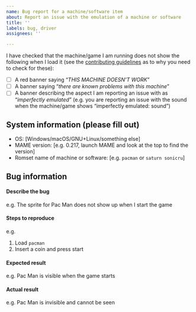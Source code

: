 ```yaml
---
name: Bug report for a machine/software item
about: Report an issue with the emulation of a machine or software
title: ''
labels: bug, driver
assignees: ''

---
```


<!--
If any of the banners referred to below show when you launch the game, the issue is likely already known. Check the contributing guidelines for more information.

Tick the boxes by filling the boxes with 'x' (without the quotes).
--> 

I have checked that the machine/game I am running does not show the following when I load it (see the [contributing guidelines](https://github.com/mamedev/mame/blob/master/docs/CONTRIBUTING.md) as to why you need to check for these):
  - [ ] A red banner saying “_THIS MACHINE DOESN'T WORK_”
  - [ ] A banner saying “_there are known problems with this machine_”
  - [ ] A banner describing the aspect I am reporting an issue with as “_imperfectly emulated_”
        (e.g. you are reporting an issue with the sound when the machine/game shows “imperfectly emulated: sound”)

## System information (please fill out)
  - OS: [Windows/macOS/GNU+Linux/something else]
  - MAME version: [e.g. 0.217, launch MAME and look at the top to find the version]
  - Romset name of machine or software: [e.g. `pacman` or `saturn sonicru`]
  
## Bug information
#### Describe the bug
e.g. The sprite for Pac Man does not show up when I start the game

#### Steps to reproduce
e.g.
1. Load `pacman`
2. Insert a coin and press start

#### Expected result
e.g. Pac Man is visible when the game starts

#### Actual result
e.g. Pac Man is invisible and cannot be seen
